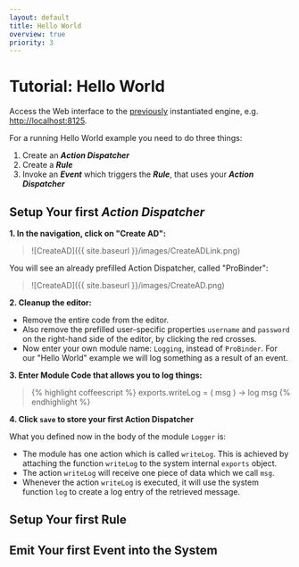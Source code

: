 ```yaml
---
layout: default
title: Hello World
overview: true
priority: 3
---
```



Tutorial: Hello World
=====================

Access the Web interface to the [previously](installation.html) instantiated engine, e.g. [http://localhost:8125](http://localhost:8125).

For a running Hello World example you need to do three things:

1. Create an ***Action Dispatcher***
2. Create a ***Rule***
3. Invoke an ***Event*** which triggers the ***Rule***, that uses your ***Action Dispatcher***



## Setup Your first ***Action Dispatcher***

**1\. In the navigation, click on "Create AD":**

> ![CreateAD]({{ site.baseurl }}/images/CreateADLink.png)



You will see an already prefilled Action Dispatcher, called "ProBinder":

> ![CreateAD]({{ site.baseurl }}/images/CreateAD.png)

**2\. Cleanup the editor:**

- Remove the entire code from the editor.
- Also remove the prefilled user-specific properties `username` and `password` on the right-hand side of the editor, by clicking the red crosses.
- Now enter your own module name: `Logging`, instead of `ProBinder`. For our "Hello World" example we will log something as a result of an event.



**3\. Enter Module Code that allows you to log things:**

> {% highlight coffeescript %}
exports.writeLog = ( msg ) ->
    log msg
{% endhighlight %}

**4\. Click `save` to store your first Action Dispatcher**

What you defined now in the body of the module `Logger` is:

- The module has one action which is called `writeLog`. This is achieved by attaching the function `writeLog` to the system internal `exports` object.
- The action `writeLog` will receive one piece of data which we call `msg`.
- Whenever the action `writeLog` is executed, it will use the system function `log` to create a log entry of the retrieved message.


## Setup Your first Rule


## Emit Your first Event into the System